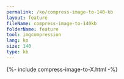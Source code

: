 ```yaml
---
permalink: /ko/compress-image-to-140-kb
layout: feature
fileName: compress-image-to-140kb
folderName: feature
tool: imgcompression
lang: ko
size: 140
type: kb
---
```


{%- include compress-image-to-X.html -%}
